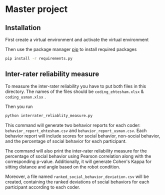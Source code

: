 # Master project



## Installation

First create a virtual environment and activate the virtual environment

Then use the package manager [pip](https://pip.pypa.io/en/stable/) to install required packages

```bash
pip install -r requirements.py
```

## Inter-rater reliability measure

To measure the inter-rater reliability you have to put both files in this directory. The names of the files should be `coding_ehtesham.xlsx` & `coding_usman.xlsx` .

Then you run 

```bash
python interrater_reliablity_measure.py
```

This command will generate two behavior reports for each coder: `behavior_report_ehtesham.csv` and `behavior_report_usman.csv`. Each behavior report will include scores for social behavior, non-social behavior, and the percentage of social behavior for each participant.

The command will also print the inter-rater reliability measure for the percentage of social behavior using Pearson correlation along with the corresponding p-value. Additionally, it will generate Cohen's Kappa for sitting distance and angle based on the robot condition.

Moreover, a file named `ranked_social_behavior_deviation.csv` will be created, containing the ranked deviations of social behaviors for each participant according to each coder.

